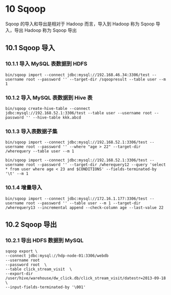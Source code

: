 # 10 Sqoop

Sqoop 的导入和导出是相对于 Hadoop 而言，导入到 Hadoop 称为 Sqoop 导入，导出 Hadoop 称为 Sqoop 导出

## 10.1 Sqoop 导入
### 10.1.1 导入 MySQL 表数据到 HDFS

```shell
bin/sqoop import --connect jdbc:mysql://192.168.46.34:3306/test --username root --password '' --target-dir /sqoopresult --table user --m 1
```
### 10.1.2 导入 MySQL 表数据到 Hive 表

```shell
bin/sqoop create-hive-table --connect jdbc:mysql://192.168.52.1:3306/test --table user --username root --password '' --hive-table kkk.abcd
```
### 10.1.3 导入表数据子集

```shell
bin/sqoop import --connect jdbc:mysql://192.168.52.1:3306/test --username root --password '' --where "age > 22" --target-dir /wherequery --table user --m 1

bin/sqoop import --connect jdbc:mysql://192.168.52.1:3306/test --username root --password '' --target-dir /wherequery12 --query 'select * from user where age < 23 and $CONDITIONS' --fields-terminated-by '\t' --m 1
```
### 10.1.4 增量导入

```shell
bin/sqoop import --connect jdbc:mysql://172.16.1.177:3306/test --username root --password '' --table user --m 1 --target-dir /wherequery13 --incremental append --check-column age --last-value 22
```
## 10.2 Sqoop 导出
### 10.2.1 导出 HDFS 数据到 MySQL

```shell
sqoop export \ 
--connect jdbc:mysql://hdp-node-01:3306/webdb 
--username root 
--password root  \ 
--table click_stream_visit  \ 
--export-dir /user/hive/warehouse/dw_click.db/click_stream_visit/datestr=2013-09-18 \ 
--input-fields-terminated-by '\001' 
```